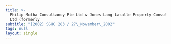 ```yaml
---
title: >-
  Philip Motha Consultancy Pte Ltd v Jones Lang Lasalle Property Consultants Pte
  Ltd (formerly
subtitle: "[2002] SGHC 283 / 27\_November\_2002"
tags: null
layout: single
---
```


